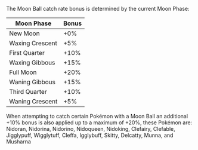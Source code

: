 The Moon Ball catch rate bonus is determined by the current Moon Phase:

| Moon Phase | Bonus |
| -------- | -------- |
| New Moon | +0% |
| Waxing Crescent | +5% |
| First Quarter | +10% |
| Waxing Gibbous | +15% |
| Full Moon | +20% |
| Waning Gibbous | +15% |
| Third Quarter | +10% |
| Waning Crescent | +5% |

When attempting to catch certain Pokémon with a Moon Ball an additional +10% bonus is also applied up to a maximum of +20%, these Pokémon are:
Nidoran, Nidorina, Nidorino, Nidoqueen, Nidoking, Clefairy, Clefable, Jigglypuff, Wigglytuff, Cleffa, Igglybuff, Skitty, Delcatty, Munna, and Musharna